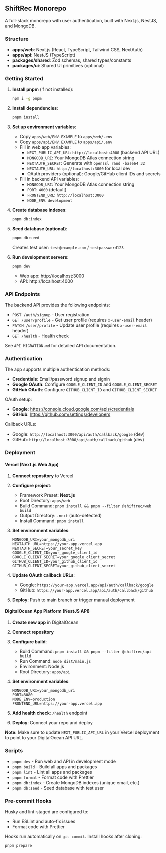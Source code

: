 ## ShiftRec Monorepo

A full-stack monorepo with user authentication, built with Next.js, NestJS, and MongoDB.

### Structure

- **apps/web**: Next.js (React, TypeScript, Tailwind CSS, NextAuth)
- **apps/api**: NestJS (TypeScript)
- **packages/shared**: Zod schemas, shared types/constants
- **packages/ui**: Shared UI primitives (optional)

### Getting Started

1. **Install pnpm** (if not installed):
   ```bash
   npm i -g pnpm
   ```

2. **Install dependencies**:
   ```bash
   pnpm install
   ```

3. **Set up environment variables**:
   - Copy `apps/web/ENV.EXAMPLE` to `apps/web/.env`
   - Copy `apps/api/ENV.EXAMPLE` to `apps/api/.env`
   - Fill in web app variables:
     - `NEXT_PUBLIC_API_URL`: `http://localhost:4000` (backend API URL)
     - `MONGODB_URI`: Your MongoDB Atlas connection string
     - `NEXTAUTH_SECRET`: Generate with `openssl rand -base64 32`
     - `NEXTAUTH_URL`: `http://localhost:3000` for local dev
     - OAuth providers (optional): Google/GitHub client IDs and secrets
   - Fill in backend API variables:
     - `MONGODB_URI`: Your MongoDB Atlas connection string
     - `PORT`: `4000` (default)
     - `FRONTEND_URL`: `http://localhost:3000`
     - `NODE_ENV`: `development`

4. **Create database indexes**:
   ```bash
   pnpm db:index
   ```

5. **Seed database (optional)**:
   ```bash
   pnpm db:seed
   ```
   Creates test user: `test@example.com` / `testpassword123`

6. **Run development servers**:
   ```bash
   pnpm dev
   ```
   - Web app: http://localhost:3000
   - API: http://localhost:4000

### API Endpoints

The backend API provides the following endpoints:

- `POST /auth/signup` - User registration
- `GET /user/profile` - Get user profile (requires `x-user-email` header)
- `PATCH /user/profile` - Update user profile (requires `x-user-email` header)
- `GET /health` - Health check

See `API_MIGRATION.md` for detailed API documentation.

### Authentication

The app supports multiple authentication methods:

- **Credentials**: Email/password signup and signin
- **Google OAuth**: Configure `GOOGLE_CLIENT_ID` and `GOOGLE_CLIENT_SECRET`
- **GitHub OAuth**: Configure `GITHUB_CLIENT_ID` and `GITHUB_CLIENT_SECRET`

OAuth setup:
- **Google**: https://console.cloud.google.com/apis/credentials
- **GitHub**: https://github.com/settings/developers

Callback URLs:
- Google: `http://localhost:3000/api/auth/callback/google` (dev)
- GitHub: `http://localhost:3000/api/auth/callback/github` (dev)

### Deployment

#### Vercel (Next.js Web App)

1. **Connect repository** to Vercel
2. **Configure project**:
   - Framework Preset: **Next.js**
   - Root Directory: `apps/web`
   - Build Command: `pnpm install && pnpm --filter @shiftrec/web build`
   - Output Directory: `.next` (auto-detected)
   - Install Command: `pnpm install`

3. **Set environment variables**:
   ```
   MONGODB_URI=your_mongodb_uri
   NEXTAUTH_URL=https://your-app.vercel.app
   NEXTAUTH_SECRET=your_secret_key
   GOOGLE_CLIENT_ID=your_google_client_id
   GOOGLE_CLIENT_SECRET=your_google_client_secret
   GITHUB_CLIENT_ID=your_github_client_id
   GITHUB_CLIENT_SECRET=your_github_client_secret
   ```

4. **Update OAuth callback URLs**:
   - Google: `https://your-app.vercel.app/api/auth/callback/google`
   - GitHub: `https://your-app.vercel.app/api/auth/callback/github`

5. **Deploy**: Push to main branch or trigger manual deployment

#### DigitalOcean App Platform (NestJS API)

1. **Create new app** in DigitalOcean
2. **Connect repository**
3. **Configure build**:
   - Build Command: `pnpm install && pnpm --filter @shiftrec/api build`
   - Run Command: `node dist/main.js`
   - Environment: Node.js
   - Root Directory: `apps/api`

4. **Set environment variables**:
   ```
   MONGODB_URI=your_mongodb_uri
   PORT=8080
   NODE_ENV=production
   FRONTEND_URL=https://your-app.vercel.app
   ```

5. **Add health check**: `/health` endpoint

6. **Deploy**: Connect your repo and deploy

**Note:** Make sure to update `NEXT_PUBLIC_API_URL` in your Vercel deployment to point to your DigitalOcean API URL.

### Scripts

- `pnpm dev` - Run web and API in development mode
- `pnpm build` - Build all apps and packages
- `pnpm lint` - Lint all apps and packages
- `pnpm format` - Format code with Prettier
- `pnpm db:index` - Create MongoDB indexes (unique email, etc.)
- `pnpm db:seed` - Seed database with test user

### Pre-commit Hooks

Husky and lint-staged are configured to:
- Run ESLint and auto-fix issues
- Format code with Prettier

Hooks run automatically on `git commit`. Install hooks after cloning:
```bash
pnpm prepare
```

